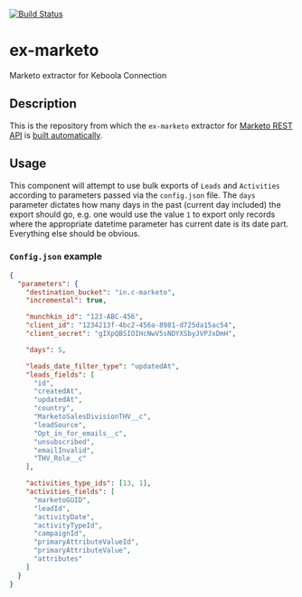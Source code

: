 [![Build Status](https://travis-ci.com/RevoltBI/ex-marketo.svg?branch=master)](https://travis-ci.com/RevoltBI/ex-marketo)
# ex-marketo
Marketo extractor for Keboola Connection

## Description
This is the repository from which the `ex-marketo` extractor for [Marketo REST API](http://developers.marketo.com/rest-api/) is [built automatically](https://travis-ci.com/RevoltBI/ex-marketo).

## Usage
This component will attempt to use bulk exports of `Leads` and `Activities` according to parameters passed via the `config.json` file. The `days` parameter dictates how many days in the past (current day included) the export should go, e.g. one would use the value `1` to export only records where the appropriate datetime parameter has current date is its date part. Everything else should be obvious.

### `Config.json` example
```json
{
  "parameters": {
    "destination_bucket": "in.c-marketo",
    "incremental": true,

    "munchkin_id": "123-ABC-456",
    "client_id": "1234213f-4bc2-456a-8981-d725da15ac54",
    "client_secret": "gIXpQBSIOIHcNwV5sNDYXSbyJVPJxDmH",

    "days": 5,

    "leads_date_filter_type": "updatedAt",
    "leads_fields": [
      "id",
      "createdAt",
      "updatedAt",
      "country",
      "MarketoSalesDivisionTHV__c",
      "leadSource",
      "Opt_in_for_emails__c",
      "unsubscribed",
      "emailInvalid",
      "THV_Role__c"
    ],

    "activities_type_ids": [13, 1],
    "activities_fields": [
      "marketoGUID",
      "leadId",
      "activityDate",
      "activityTypeId",
      "campaignId",
      "primaryAttributeValueId",
      "primaryAttributeValue",
      "attributes"
    ]
  }
}
```
